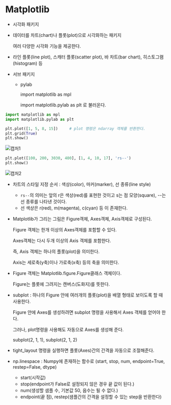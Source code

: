 # Matplotlib

- 시각화 패키지

- 데이터를 차트(chart)나 플롯(plot)으로 시각화하는 패키지

  여러 다양한 시각화 기능을 제공한다.

- 라인 플롯(line plot), 스캐터 플롯(scatter plot), 바 차트(bar chart), 히스토그램(histogram) 등

- 서브 패키지

  - pylab

    import matplotlib as mpl

    import matplotlib.pylab as plt 로 불러온다.

``` python
import matplotlib as mpl
import matplotlib.pylab as plt

plt.plot([1, 5, 8, 15])		# plot 명령은 ndarray 객체를 반환한다.
plt.grid(True)
plt.show()
```

![캡처1](https://user-images.githubusercontent.com/58559786/86025333-08314300-ba69-11ea-965e-9ef3557570ec.PNG)

``` python
plt.plot([100, 200, 3030, 400], [1, 4, 10, 17], 'rs--')
plt.show()
```

![캡처2](https://user-images.githubusercontent.com/58559786/86025451-2ac35c00-ba69-11ea-89ad-c0609ee3d2a8.PNG)



- 차트의 스타일 지정 순서 : 색상(color), 마커(marker), 선 종류(line style)

  - `rs--`의 의미는 앞의 r은 색상(red)를 표현한 것이고 s는 점 모양(square),  --는 선 종류를 나타낸 것이다.
  - 선 색상은 r(red), m(magenta), c(cyan) 등 이 존재한다.

  

- Matplotlib가 그리는 그림은 Figure객체, Axes객체, Axis객체로 구성된다.

  Figure 객체는 한개 이상의 Axes객체를 포함할 수 있다.

  Axes객체는 다시 두개 이상의 Axis 객체를 포함한다.

  즉, Axis 객체는 하나의 플롯(plot)을 의미한다.

  Axis는 세로축(y축)이나 가로축(x축) 등의 축을 의미한다.

  

- Figure 객체는 Matplotlib.figure.Figure클래스 객체이다.

  Figure는 플롯에 그려지는 캔버스(도화지)를 뜻한다.



- subplot : 하나의 Figure 안에 여러개의 플롯(plot)을 배열 형태로 보이도록 할 때 사용한다.

  Figure 안에 Axes를 생성하려면 subplot 명령을 사용해서 Axes 객체를 얻어야 한다.

  그러나, plot명령을 사용해도 자동으로 Axes를 생성해 준다.

  subplot(2, 1, 1), subplot(2, 1, 2)

- tight_layout 명령을 실행하면 플롯(Axes)간의 간격을 자동으로 조절해준다.



- np.linespace : Numpy에 존재하는 함수로 (start, stop, num, endpoint=True, restep=False, dtype)
  - start(시작값)
  - stop(endpoint가 False로 설정되지 않은 경우 끝 값이 된다.)
  - num(생성할 샘플 수, 기본값 50, 음수는 될 수 없다.)
  - endpoint(끝 점), restep(샘플간의 간격을 설정할 수 있는 step을 반환한다)






